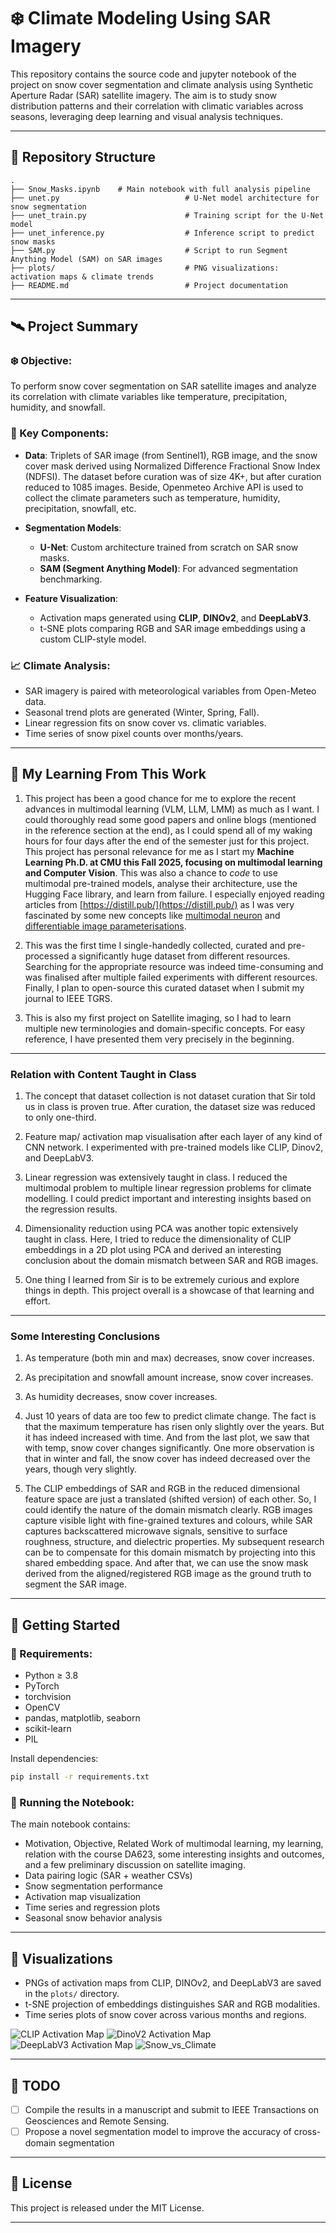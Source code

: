 # ❄️ Climate Modeling Using SAR Imagery

This repository contains the source code and jupyter notebook of the project on snow cover segmentation and climate analysis using Synthetic Aperture Radar (SAR) satellite imagery. The aim is to study snow distribution patterns and their correlation with climatic variables across seasons, leveraging deep learning and visual analysis techniques.

---

## 📂 Repository Structure

```
.
├── Snow_Masks.ipynb    # Main notebook with full analysis pipeline
├── unet.py                            # U-Net model architecture for snow segmentation
├── unet_train.py                      # Training script for the U-Net model
├── unet_inference.py                  # Inference script to predict snow masks
├── SAM.py                             # Script to run Segment Anything Model (SAM) on SAR images
├── plots/                             # PNG visualizations: activation maps & climate trends
├── README.md                          # Project documentation
```

---

## 🛰️ Project Summary

### ❄️ Objective:

To perform snow cover segmentation on SAR satellite images and analyze its correlation with climate variables like temperature, precipitation, humidity, and snowfall.

### 📌 Key Components:

* **Data**: Triplets of SAR image (from Sentinel1), RGB image, and the snow cover mask derived using Normalized Difference Fractional Snow Index (NDFSI). The dataset before curation was of size 4K+, but after curation reduced to 1085 images. Beside, Openmeteo Archive API is used to collect the climate parameters such as temperature, humidity, precipitation, snowfall, etc.
* **Segmentation Models**:

  * **U-Net**: Custom architecture trained from scratch on SAR snow masks.
  * **SAM (Segment Anything Model)**: For advanced segmentation benchmarking.
 
* **Feature Visualization**:

  * Activation maps generated using **CLIP**, **DINOv2**, and **DeepLabV3**.
  * t-SNE plots comparing RGB and SAR image embeddings using a custom CLIP-style model.

### 📈 Climate Analysis:

* SAR imagery is paired with meteorological variables from Open-Meteo data.
* Seasonal trend plots are generated (Winter, Spring, Fall).
* Linear regression fits on snow cover vs. climatic variables.
* Time series of snow pixel counts over months/years.

---


## 🧠 **My Learning From This Work**

1. This project has been a good chance for me to explore the recent advances in multimodal learning (VLM, LLM, LMM) as much as I want. I could thoroughly read some good papers and online blogs (mentioned in the reference section at the end), as I could spend all of my waking hours for four days after the end of the semester just for this project. This project has personal relevance for me as I start my **Machine Learning Ph.D. at CMU this Fall 2025, focusing on multimodal learning and Computer Vision**. This was also a chance to *code* to use multimodal pre-trained models, analyse their architecture, use the Hugging Face library, and learn from failure. I especially enjoyed reading articles from [https://distill.pub/](https://distill.pub/) as I was very fascinated by some new concepts like [multimodal neuron](https://distill.pub/2021/multimodal-neurons/) and [differentiable image parameterisations](https://distill.pub/2018/differentiable-parameterizations/).

2. This was the first time I single-handedly collected, curated and pre-processed a significantly huge dataset from different resources. Searching for the appropriate resource was indeed time-consuming and was finalised after multiple failed experiments with different resources. Finally, I plan to open-source this curated dataset when I submit my journal to IEEE TGRS.

3. This is also my first project on Satellite imaging, so I had to learn multiple new terminologies and domain-specific concepts. For easy reference, I have presented them very precisely in the beginning.

---

### **Relation with Content Taught in Class**

1. The concept that dataset collection is not dataset curation that Sir told us in class is proven true. After curation, the dataset size was reduced to only one-third.

2. Feature map/ activation map visualisation after each layer of any kind of CNN network. I experimented with pre-trained models like CLIP, Dinov2, and DeepLabV3.

3. Linear regression was extensively taught in class. I reduced the multimodal problem to multiple linear regression problems for climate modelling. I could predict important and interesting insights based on the regression results.

4. Dimensionality reduction using PCA was another topic extensively taught in class. Here, I tried to reduce the dimensionality of CLIP embeddings in a 2D plot using PCA and derived an interesting conclusion about the domain mismatch between SAR and RGB images.

5. One thing I learned from Sir is to be extremely curious and explore things in depth. This project overall is a showcase of that learning and effort.

----

### **Some Interesting Conclusions**

1. As temperature (both min and max) decreases, snow cover increases.
2. As precipitation and snowfall amount increase, snow cover increases.
3. As humidity decreases, snow cover increases.
4. Just 10 years of data are too few to predict climate change. The fact is that the maximum temperature has risen only slightly over the years. But it has indeed increased with time. And from the last plot, we saw that with temp, snow cover changes significantly. One more observation is that in winter and fall, the snow cover has indeed decreased over the years, though very slightly.


5. The CLIP embeddings of SAR and RGB in the reduced dimensional feature space are just a translated (shifted version) of each other. So, I could identify the nature of the domain mismatch clearly. RGB images capture visible light with fine-grained textures and colours, while SAR captures backscattered microwave signals, sensitive to surface roughness, structure, and dielectric properties. My subsequent research can be to compensate for this domain mismatch by projecting into this shared embedding space. And after that, we can use the snow mask derived from the aligned/registered RGB image as the ground truth to segment the SAR image. 

----

## 📓 Getting Started

### 🔧 Requirements:

* Python ≥ 3.8
* PyTorch
* torchvision
* OpenCV
* pandas, matplotlib, seaborn
* scikit-learn
* PIL

Install dependencies:

```bash
pip install -r requirements.txt
```

### 🚀 Running the Notebook:

The main notebook contains:

* Motivation, Objective, Related Work of multimodal learning, my learning, relation with the course DA623, some interesting insights and outcomes, and a few preliminary discussion on satellite imaging.
* Data pairing logic (SAR + weather CSVs)
* Snow segmentation performance
* Activation map visualization
* Time series and regression plots
* Seasonal snow behavior analysis

---

## 📸 Visualizations

* PNGs of activation maps from CLIP, DINOv2, and DeepLabV3 are saved in the `plots/` directory.
* t-SNE projection of embeddings distinguishes SAR and RGB modalities.
* Time series plots of snow cover across various months and regions.

![CLIP Activation Map](clip_activations_comparison-min.png)
![DinoV2 Activation Map](dinov2_activations_comparison.png)
![DeepLabV3 Activation Map](deeplabv3_activations_comparison.png)
![Snow_vs_Climate](snow_vs_climate_scatter_with_regression.png)


---


## 📌 TODO

* [ ] Compile the results in a manuscript and submit to IEEE Transactions on Geosciences and Remote Sensing.
* [ ] Propose a novel segmentation model to improve the accuracy of cross-domain segmentation

---

## 🧾 License

This project is released under the MIT License.

---

